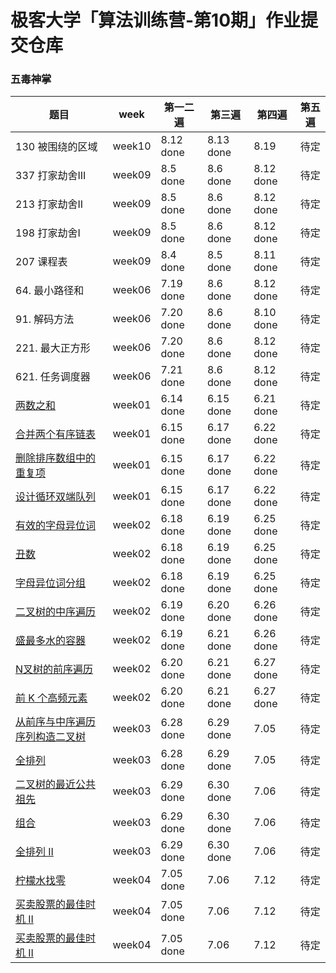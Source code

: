 # 极客大学「算法训练营-第10期」作业提交仓库

### 五毒神掌

| 题目 | week | 第一二遍 | 第三遍 | 第四遍 | 第五遍 |
|---|---|---|---|---|---|
| 130 被围绕的区域 | week10 | 8.12 done | 8.13 done | 8.19  | 待定 |
| 337 打家劫舍III | week09 | 8.5 done | 8.6 done | 8.12 done | 待定 |
| 213 打家劫舍II | week09 | 8.5 done | 8.6 done | 8.12 done | 待定 |
| 198 打家劫舍I | week09 | 8.5 done | 8.6 done | 8.12 done | 待定 |
| 207 课程表 | week09 | 8.4 done | 8.5 done | 8.11 done | 待定 |
| 64. 最小路径和 | week06 | 7.19 done | 8.6 done | 8.12 done | 待定 |
| 91. 解码方法 | week06 | 7.20 done | 8.6 done | 8.10 done | 待定 |
| 221. 最大正方形 | week06 | 7.20 done | 8.6 done  | 8.12 done | 待定 |
| 621. 任务调度器 | week06 | 7.21 done | 8.6 done | 8.12 done | 待定 |
| [两数之和](https://leetcode-cn.com/problems/two-sum/) | week01 | 6.14 done | 6.15 done | 6.21 done | 待定 |
| [合并两个有序链表](https://leetcode-cn.com/problems/merge-two-sorted-lists/) | week01 | 6.15 done | 6.17 done | 6.22 done | 待定 |
| [删除排序数组中的重复项](https://leetcode-cn.com/problems/remove-duplicates-from-sorted-array/) | week01 | 6.15 done | 6.17 done | 6.22 done | 待定 |
| [设计循环双端队列](https://leetcode.com/problems/design-circular-deque/) | week01 | 6.15 done | 6.17 done | 6.22 done | 待定 |
| [有效的字母异位词](https://leetcode-cn.com/problems/valid-anagram/description/) | week02 | 6.18 done | 6.19 done | 6.25 done | 待定 |
| [丑数](https://leetcode-cn.com/problems/chou-shu-lcof/) | week02 | 6.18 done | 6.19 done | 6.25 done | 待定 |
| [字母异位词分组](https://leetcode-cn.com/problems/group-anagrams/) | week02 | 6.18 done | 6.19 done | 6.25 done | 待定 |
| [二叉树的中序遍历](https://leetcode-cn.com/problems/binary-tree-inorder-traversal/) | week02 | 6.19 done | 6.20 done | 6.26 done | 待定 |
| [盛最多水的容器](https://leetcode-cn.com/problems/container-with-most-water//) | week02 | 6.19 done | 6.21 done | 6.26 done | 待定 |
| [N叉树的前序遍历](https://leetcode-cn.com/problems/n-ary-tree-preorder-traversal/description/) | week02 | 6.20 done | 6.21 done | 6.27 done | 待定 |
| [前 K 个高频元素](https://leetcode-cn.com/problems/top-k-frequent-elements/) | week02 | 6.20 done | 6.21 done | 6.27 done | 待定 |
| [从前序与中序遍历序列构造二叉树](https://leetcode-cn.com/problems/construct-binary-tree-from-preorder-and-inorder-traversal/) | week03 | 6.28 done | 6.29 done | 7.05 | 待定 |
| [全排列](https://leetcode-cn.com/problems/permutations/) | week03 | 6.28 done | 6.29 done | 7.05 | 待定 |
| [二叉树的最近公共祖先](https://leetcode-cn.com/problems/lowest-common-ancestor-of-a-binary-tree/) | week03 | 6.29 done | 6.30 done | 7.06 | 待定 |
| [组合](https://leetcode-cn.com/problems/combinations/) | week03 | 6.29 done | 6.30 done | 7.06 | 待定 |
| [全排列 II ](https://leetcode-cn.com/problems/permutations-ii/) | week03 | 6.29 done | 6.30 done | 7.06 | 待定 |
| [柠檬水找零](https://leetcode-cn.com/problems/lemonade-change/description/) | week04 | 7.05 done | 7.06 | 7.12 | 待定 |
| [买卖股票的最佳时机 II](https://leetcode-cn.com/problems/best-time-to-buy-and-sell-stock-ii/description/) | week04 | 7.05 done | 7.06 | 7.12 | 待定 |
| [买卖股票的最佳时机 II](https://leetcode-cn.com/problems/best-time-to-buy-and-sell-stock-ii/description/) | week04 | 7.05 done | 7.06 | 7.12 | 待定 |
